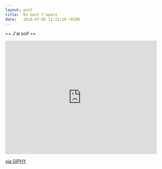 ```yaml
---
layout: post
title:  On boit l'apéro
date:   2018-07-05 11:22:10 +0100
---
```

== J'ai soif ==

<iframe src="https://giphy.com/embed/xT5LMHGzfuY4makB0I" width="480" height="360" frameBorder="0" class="giphy-embed" allowFullScreen></iframe><p><a href="https://giphy.com/gifs/season-10-the-simpsons-10x11-xT5LMHGzfuY4makB0I">via GIPHY</a></p>
